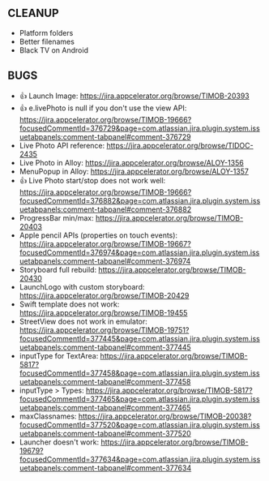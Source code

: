 ## CLEANUP

- Platform folders
- Better filenames
- Black TV on Android

## BUGS

- 👍 Launch Image: https://jira.appcelerator.org/browse/TIMOB-20393
- 👍 e.livePhoto is null if you don't use the view API: https://jira.appcelerator.org/browse/TIMOB-19666?focusedCommentId=376729&page=com.atlassian.jira.plugin.system.issuetabpanels:comment-tabpanel#comment-376729
- Live Photo API reference: https://jira.appcelerator.org/browse/TIDOC-2435
- Live Photo in Alloy: https://jira.appcelerator.org/browse/ALOY-1356
- MenuPopup in Alloy: https://jira.appcelerator.org/browse/ALOY-1357
- 👍 Live Photo start/stop does not work well: https://jira.appcelerator.org/browse/TIMOB-19666?focusedCommentId=376882&page=com.atlassian.jira.plugin.system.issuetabpanels:comment-tabpanel#comment-376882
- ProgressBar min/max: https://jira.appcelerator.org/browse/TIMOB-20403
- Apple pencil APIs (properties on touch events): https://jira.appcelerator.org/browse/TIMOB-19667?focusedCommentId=376974&page=com.atlassian.jira.plugin.system.issuetabpanels:comment-tabpanel#comment-376974
- Storyboard full rebuild: https://jira.appcelerator.org/browse/TIMOB-20430
- LaunchLogo with custom storyboard: https://jira.appcelerator.org/browse/TIMOB-20429
- Swift template does not work: https://jira.appcelerator.org/browse/TIMOB-19455
- StreetView does not work in emulator: https://jira.appcelerator.org/browse/TIMOB-19751?focusedCommentId=377445&page=com.atlassian.jira.plugin.system.issuetabpanels:comment-tabpanel#comment-377445
- inputType for TextArea: https://jira.appcelerator.org/browse/TIMOB-5817?focusedCommentId=377458&page=com.atlassian.jira.plugin.system.issuetabpanels:comment-tabpanel#comment-377458
- inputType > Types: https://jira.appcelerator.org/browse/TIMOB-5817?focusedCommentId=377465&page=com.atlassian.jira.plugin.system.issuetabpanels:comment-tabpanel#comment-377465
- maxClassnames: https://jira.appcelerator.org/browse/TIMOB-20038?focusedCommentId=377520&page=com.atlassian.jira.plugin.system.issuetabpanels:comment-tabpanel#comment-377520
- Launcher doesn't work: https://jira.appcelerator.org/browse/TIMOB-19679?focusedCommentId=377634&page=com.atlassian.jira.plugin.system.issuetabpanels:comment-tabpanel#comment-377634
